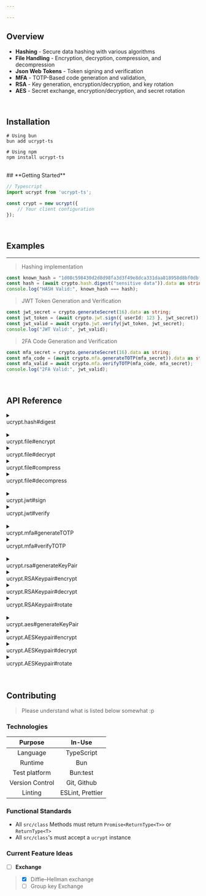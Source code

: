 ```yaml
---

---
```



## **Overview**

- **Hashing** - Secure data hashing with various algorithms
- **File Handling** - Encryption, decryption, compression, and decompression
- **Json Web Tokens** - Token signing and verification
- **MFA** - TOTP-Based code generation and validation,
- **RSA** - Key generation, encryption/decryption, and key rotation
- **AES** - Secret exchange, encryption/decryption, and secret rotation

<br>

## **Installation**

```shell
# Using bun
bun add ucrypt-ts

# Using npm
npm install ucrypt-ts
```

<br>
## **Getting Started**

```ts
// Typescript 
import ucrypt from 'ucrypt-ts';

const crypt = new ucrypt({
    // Your client configuration
});
```

<br>

## **Examples**

---

> Hashing implementation

```ts
const known_hash = "1d08c598430d2d8d98fa3d3f49e8dca331daa818958d8bf0dbfa2aa384d8a7fd";
const hash = (await crypto.hash.digest("sensitive data")).data as string;
console.log("HASH Valid:", known_hash === hash);
```


> JWT Token Generation and Verification

```ts
const jwt_secret = crypto.generateSecret(16).data as string;
const jwt_token = (await crypto.jwt.sign({ userId: 123 }, jwt_secret)).data as string;
const jwt_valid = await crypto.jwt.verify(jwt_token, jwt_secret);
console.log("JWT Valid:", jwt_valid);
```


> 2FA Code Generation and Verification

```ts
const mfa_secret = crypto.generateSecret(16).data as string;
const mfa_code = (await crypto.mfa.generateTOTP(mfa_secret)).data as string;
const mfa_valid = await crypto.mfa.verifyTOTP(mfa_code, mfa_secret);
console.log("2FA Valid:", jwt_valid);
```

<br>

## **API Reference**

<details>
<summary><div class="apiref"> ucrypt.hash#digest</div></summary>

<div markdown="1"> 
> <br>
> **Description:** Hash a piece of data.
> 
> **Parameters:**
> - `data` ( *string* ): The data to hash.
> 
> **Returns:**  
> - `hash` ( *string* ): The hash string.
</div>
</details>

<br>

<details>
<summary><div class="apiref"> ucrypt.file#encrypt</div></summary>

<div markdown="1"> 
> <br>
> **Description:** Encrypt a file's data.
> 
> **Parameters:**
> - `data` ( *ArrayBuffer* ): The file data's ArrayBuffer to encrypt.
> - `key` ( *string* ): The secret used for encryption.
> 
> **Returns:**  
> - `encrypted_data` ( *Uint8Array* ): The resulting encrypted data.
</div>
</details>

<details>
<summary><div class="apiref"> ucrypt.file#decrypt</div></summary>

<div markdown="1"> 
> <br>
> **Description:** Decrypt a file's data.
> 
> **Parameters:**
> - `data` ( *Uint8Array* ): The encrypted Uint8Array to decrypt.
> - `key` ( *string* ): The secret used for encryption.
> 
> **Returns:**  
> - `decrypted_data` ( *ArrayBuffer* ): The resulting decrypted data.
</div>
</details>

<details>
<summary><div class="apiref"> ucrypt.file#compress</div></summary>

<div markdown="1"> 
> <br>
> **Description:** Compress a file's data.
> 
> **Parameters:**
> - `data` ( *Uint8Array* ): The data to compress.
> 
> **Returns:**  
> - `compressed_data` ( *Uint8Array* ): The resulting compressed data.
</div>
</details>

<details>
<summary><div class="apiref"> ucrypt.file#decompress</div></summary>

<div markdown="1"> 
> <br>
> **Description:** Decompress a file's data.
> 
> **Parameters:**
> - `data` ( *Uint8Array* ): The compressed data to decompress.
> 
> **Returns:**  
> - `decompressed_data` ( *Uint8Array* ): The resulting decompressed data.
</div>
</details>

<br>

<details>
<summary><div class="apiref"> ucrypt.jwt#sign</div></summary>

<div markdown="1"> 
> <br>
> **Description:** Sign data to create a JWT token.
> 
> **Parameters:**
> - `data` ( *JWTPayloadType* ): The payload data to sign.
> - `secret` ( *string* ): The secret key used for signing.
> 
> **Returns:**  
> - `token` ( *string* ): The resulting JWT token.
</div>
</details>

<details>
<summary><div class="apiref"> ucrypt.jwt#verify</div></summary>

<br>

<div markdown="1"> 
> <br>
> **Description:** Verify a JWT token's signature.
> 
> **Parameters:**
> - `token` ( *string* ): The JWT token to verify.
> - `secret` ( *string* ): The secret key used for verification.
> 
> **Returns:**  
> - `valid` ( *boolean* ): Whether the token is valid.
</div>
</details>

<br>

<details>
<summary><div class="apiref"> ucrypt.mfa#generateTOTP</div></summary>

<div markdown="1"> 
> <br>
> **Description:** Generate a TOTP (Time-based One-Time Password) code.
> 
> **Parameters:**
> - `secret` ( *string* ): The secret key used for TOTP generation.
> - `interval` ( *number*, optional): Interval offset.
> 
> **Returns:**  
> - `code` ( *string* ): The resulting TOTP code.
</div>
</details>

<details>
<summary><div class="apiref"> ucrypt.mfa#verifyTOTP</div></summary>

<div markdown="1"> 
> <br>
> **Description:** Verify a TOTP code against a secret.
> 
> **Parameters:**
> - `code` ( *string* ): The TOTP code to verify.
> - `secret` ( *string* ): The secret key used for verification.
> 
> **Returns:**  
> - `valid` ( *boolean* ): Whether the TOTP code is valid.
</div>
</details>

<br>

<details>
<summary><div class="apiref"> ucrypt.rsa#generateKeyPair</div></summary>

<div markdown="1"> 
> <br>
> **Description:** Generate an RSA key pair for encryption/decryption.
> 
> **Parameters:**
> - `extractable` ( *boolean* ): Whether the key is extractable.
> - `usages` ( *KeyUsage[]* ): Array of allowed key usages.
> - `gen_params_override?` ( *Partial<RsaHashedKeyGenParams | EcKeyGenParams>* ): Override for key generation parameters.
> 
> **Returns:**  
> - `key_pair` ( *RSAKeypair* ): The generated RSA key pair.
</div>
</details>

<details>
<summary><div class="apiref"> ucrypt.RSAKeypair#encrypt</div></summary>

<div markdown="1"> 
> <br>
> **Description:** Encrypt data using RSA public key.
> 
> **Parameters:**
> - `data` ( *unknown* ): The data to encrypt.
> - `publicKey?` ( *CryptoKey* ):  Override for stored public key.
> 
> **Returns:**  
> - `encrypted_data` ( *string* ): The resulting encrypted data.
</div>
</details>

<details>
<summary><div class="apiref"> ucrypt.RSAKeypair#decrypt</div></summary>

<div markdown="1"> 
> <br>
> **Description:** Decrypt data using RSA private key.
> 
> **Parameters:**
> - `data` ( *string* ): The encrypted data to decrypt.
> - `privateKey?` ( *CryptoKey* ): Overide for stored private key.
> 
> **Returns:**  
> - `decrypted_data` ( *string* ): The resulting decrypted data.
</div>
</details>

<details>
<summary><div class="apiref"> ucrypt.RSAKeypair#rotate</div></summary>

<div markdown="1"> 
> <br>
> **Description:** Rotate the RSA keys by generating a new key pair and preserving the old one.
> 
> **Parameters:**
> None
> 
> **Returns:**  
> None - Updates the internal key pairs.
</div>
</details>

<br>
<details>
<summary><div class="apiref"> ucrypt.aes#generateKeyPair</div></summary>

<div markdown="1"> 
> <br>
> **Description:** Generate an AES key pair for encryption/decryption.
> 
> **Parameters:**
> None
> 
> **Returns:**  
> - `key_pair` ( *AESKeypair* ): The generated AES key pair.
</div>
</details>

<details>
<summary><div class="apiref"> ucrypt.AESKeypair#encrypt</div></summary>

<div markdown="1"> 
> <br>
> **Description:** Encrypt data using AES encryption.
> 
> **Parameters:**
> - `file` ( *ArrayBuffer* ): The data to encrypt.
> - `key_override?` ( *string* ): Optional override for stored encryption key.
> - `options?` ( *Record<string, unknown>* ): Optional encryption options.
> 
> **Returns:**  
> - `encrypted_data` ( *Uint8Array* ): The resulting encrypted data.
</div>
</details>

<details>
<summary><div class="apiref"> ucrypt.AESKeypair#decrypt</div></summary>

<div markdown="1"> 
> <br>
> **Description:** Decrypt data using AES decryption.
> 
> **Parameters:**
> - `file` ( *Uint8Array* ): The encrypted data to decrypt.
> - `key_override?` ( *string* ): Optional override for stored decryption key.
> - `options?` ( *Record<string, unknown>* ): Optional decryption options.
> 
> **Returns:**  
> - `decrypted_data` ( *ArrayBuffer* ): The resulting decrypted data.
</div>
</details>

<details>
<summary><div class="apiref"> ucrypt.AESKeypair#rotate</div></summary>

<div markdown="1"> 
> <br>
> **Description:** Rotate the AES keys by generating a new key and preserving the old one.
> 
> **Parameters:**
> None
> 
> **Returns:**  
> - `new_key` ( *string* ): The newly generated key.
</div>
</details>

<br>



<br>

## **Contributing**

> Please understand what is listed below somewhat :p

### **Technologies**


| **Purpose**      | **In-Use**         |
|:----------------:|:------------------:|
| Language         | TypeScript         |
| Runtime          | Bun                |
| Test platform    | Bun:test           |
| Version Control  | Git, Github        |
| Linting          | ESLint, Prettier   |

### **Functional Standards**

- All `src/class` Methods must return `Promise<ReturnType<T>>` or `ReturnType<T>`
- All `src/class`'s must accept a `ucrypt` instance

### **Current Feature Ideas**

- [ ] **Exchange**

> - [x] Diffie–Hellman exchange
> - [ ] Group key Exchange